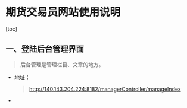 # 期货交易员网站使用说明

[toc]

## 一、登陆后台管理界面

> 后台管理是管理栏目、文章的地方。

- 地址：

  > http://140.143.204.224:8182/managerController/manageIndex

- 

